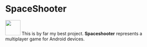 # SpaceShooter
<img src="http://i.imgur.com/em8F2oy.png" width="48" height = "48"> This is by far my best project. **Spaceshooter** represents a multiplayer game for 
Android devices.
